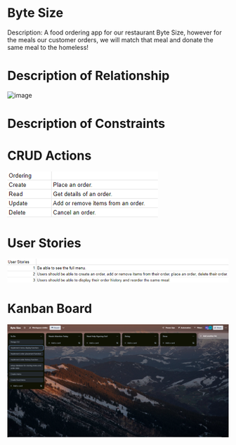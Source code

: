 # Byte Size
Description: A food ordering app for our restaurant Byte Size, however for the meals our customer orders, we will match that meal and donate the same meal to the homeless!

# Description of Relationship
![image](https://github.com/maygxn/python-p3-v2-final-project-template/assets/95344047/36b5dcd9-cb60-4648-9ade-6a5e547ad5cd)


# Description of Constraints


# CRUD Actions
![CRUDChart](CRUD.png)

# User Stories
![UserStories](USTR.png)

# Kanban Board
![StarterKanBan](trelloboard.png)
